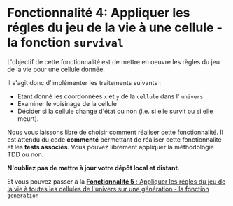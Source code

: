 # Fonctionnalité 4: Appliquer les régles du jeu de la vie à une cellule - la fonction `survival`


L'objectif de cette fonctionnalité est de mettre en oeuvre les règles du jeu de la vie pour une cellule donnée.

Il s'agit donc d'implémenter les traitements suivants :

+ Etant donné les coordonnées `x` et `y` de la `cellule` dans l' `univers`
+ Examiner le voisinage de la cellule
+ Décider si la cellule change d'état ou non (i.e. si elle survit ou si elle meurt).


Nous vous laissons libre de choisir comment réaliser cette fonctionnalité. Il est attendu du code **commenté** permettant de réaliser cette fonctionnalité et les **tests associés**. Vous pouvez librement appliquer la méthodologie TDD ou non. 

**N'oubliez pas de mettre à jour votre dépôt local et distant.**



Et vous pouvez passer à la [**Fonctionnalité 5** : Appliquer les régles du jeu de la vie à toutes les cellules de l'univers sur une génération - la fonction `generation`](./S2_generation.md)